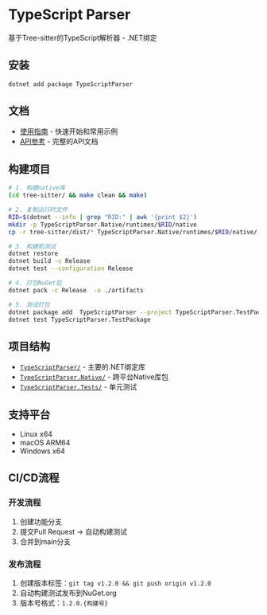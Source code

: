 # TypeScript Parser

基于Tree-sitter的TypeScript解析器 - .NET绑定

## 安装

```bash
dotnet add package TypeScriptParser
```

## 文档

- [使用指南](docs/USAGE_GUIDE.md) - 快速开始和常用示例
- [API参考](docs/API_REFERENCE.md) - 完整的API文档

## 构建项目

```bash
# 1. 构建native库
(cd tree-sitter/ && make clean && make)

# 2. 复制运行时文件
RID=$(dotnet --info | grep "RID:" | awk '{print $2}')
mkdir -p TypeScriptParser.Native/runtimes/$RID/native
cp -r tree-sitter/dist/* TypeScriptParser.Native/runtimes/$RID/native/

# 3. 构建和测试
dotnet restore
dotnet build -c Release
dotnet test --configuration Release 

# 4. 打包NuGet包
dotnet pack -c Release  -o ./artifacts

# 5. 测试打包
dotnet package add  TypeScriptParser --project TypeScriptParser.TestPackage/ --version 0.0.1-dev
dotnet test TypeScriptParser.TestPackage
```

## 项目结构

- [`TypeScriptParser/`](TypeScriptParser/) - 主要的.NET绑定库
- [`TypeScriptParser.Native/`](TypeScriptParser.Native/) - 跨平台Native库包
- [`TypeScriptParser.Tests/`](TypeScriptParser.Tests/) - 单元测试

## 支持平台
- Linux x64
- macOS ARM64  
- Windows x64

## CI/CD流程

### 开发流程
1. 创建功能分支
2. 提交Pull Request → 自动构建测试
3. 合并到main分支

### 发布流程
1. 创建版本标签：`git tag v1.2.0 && git push origin v1.2.0`
2. 自动构建测试发布到NuGet.org
3. 版本号格式：`1.2.0.{构建号}`
